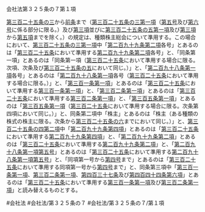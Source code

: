 会社法第３２５条の７第１項

[第三百二十五条の三](会社法＿＿＿＿第３２５条の３)から[前条](会社法＿＿＿＿第３２５条の６第１項)まで（[第三百二十五条の三第一項](会社法＿＿＿＿第３２５条の３第１項)（[第五号](会社法＿＿＿＿第３２５条の７第１項第５号)及び[第六号](会社法＿＿＿＿第３２５条の７第１項第６号)に係る部分に限る。）及び[第三項](会社法＿＿＿＿第３２５条の７第３項)並びに[第三百二十五条の五第一項](会社法＿＿＿＿第３２５条の５第１項)及び[第三項](会社法＿＿＿＿第３２５条の７第３項)から[第五項](会社法＿＿＿＿第３２５条の７第５項)までを除く。）の規定は、種類株主総会について準用する。この場合において、[第三百二十五条の三第一項](会社法＿＿＿＿第３２５条の３第１項)中「[第二百九十九条第二項](会社法＿＿＿＿第２９９条第２項)各号」とあるのは「[第三百二十五条](会社法＿＿＿＿第３２５条)において準用する[第二百九十九条第二項](会社法＿＿＿＿第２９９条第２項)各号」と、「同条第一項」とあるのは「同条第一項（[第三百二十五条](会社法＿＿＿＿第３２５条)において準用する場合に限る。次項、次条及び[第三百二十五条の五](会社法＿＿＿＿第３２５条の５)において同じ。）」と、「[第二百九十八条第一項](会社法＿＿＿＿第２９８条第１項)各号」とあるのは「[第二百九十八条第一項](会社法＿＿＿＿第２９８条第１項)各号（[第三百二十五条](会社法＿＿＿＿第３２５条)において準用する場合に限る。）」と、「[第三百一条第一項](会社法＿＿＿＿第３０１条第１項)」とあるのは「[第三百二十五条](会社法＿＿＿＿第３２５条)において準用する[第三百一条第一項](会社法＿＿＿＿第３０１条第１項)」と、「[第三百二条第一項](会社法＿＿＿＿第３０２条第１項)」とあるのは「[第三百二十五条](会社法＿＿＿＿第３２５条)において準用する[第三百二条第一項](会社法＿＿＿＿第３０２条第１項)」と、「[第三百五条第一項](会社法＿＿＿＿第３０５条第１項)」とあるのは「[第三百五条第一項](会社法＿＿＿＿第３０５条第１項)（[第三百二十五条](会社法＿＿＿＿第３２５条)において準用する場合に限る。次条第四項において同じ。）」と、同条第二項中「株主」とあるのは「株主（ある種類の株式の株主に限る。次条から[第三百二十五条の六](会社法＿＿＿＿第３２５条の６)までにおいて同じ。）」と、[第三百二十五条の四第二項](会社法＿＿＿＿第３２５条の４第２項)中「[第二百九十九条第四項](会社法＿＿＿＿第２９９条第４項)」とあるのは「[第三百二十五条](会社法＿＿＿＿第３２５条)において準用する[第二百九十九条第四項](会社法＿＿＿＿第２９９条第４項)」と、「[第二百九十九条第二項](会社法＿＿＿＿第２９９条第２項)」とあるのは「[第三百二十五条](会社法＿＿＿＿第３２５条)において準用する[第二百九十九条第二項](会社法＿＿＿＿第２９９条第２項)」と、「[第二百九十八条第一項第五号](会社法＿＿＿＿第２９８条第１項第５号)」とあるのは「[第三百二十五条](会社法＿＿＿＿第３２５条)において準用する[第二百九十八条第一項第五号](会社法＿＿＿＿第２９８条第１項第５号)」と、「同項第一号から[第四号](会社法＿＿＿＿第３２５条の７第１項第４号)まで」とあるのは「[第三百二十五条](会社法＿＿＿＿第３２５条)において準用する同項第一号から[第四号](会社法＿＿＿＿第３２５条の７第１項第４号)まで」と、同条第三項中「[第三百一条第一項](会社法＿＿＿＿第３０１条第１項)、[第三百二条第一項](会社法＿＿＿＿第３０２条第１項)、[第四百三十七条](会社法＿＿＿＿第４３７条)及び[第四百四十四条第六項](会社法＿＿＿＿第４４４条第６項)」とあるのは「[第三百二十五条](会社法＿＿＿＿第３２５条)において準用する[第三百一条第一項](会社法＿＿＿＿第３０１条第１項)及び[第三百二条第一項](会社法＿＿＿＿第３０２条第１項)」と読み替えるものとする。

#会社法
#会社法/第３２５条の７
#会社法/第３２５条の７/第１項
